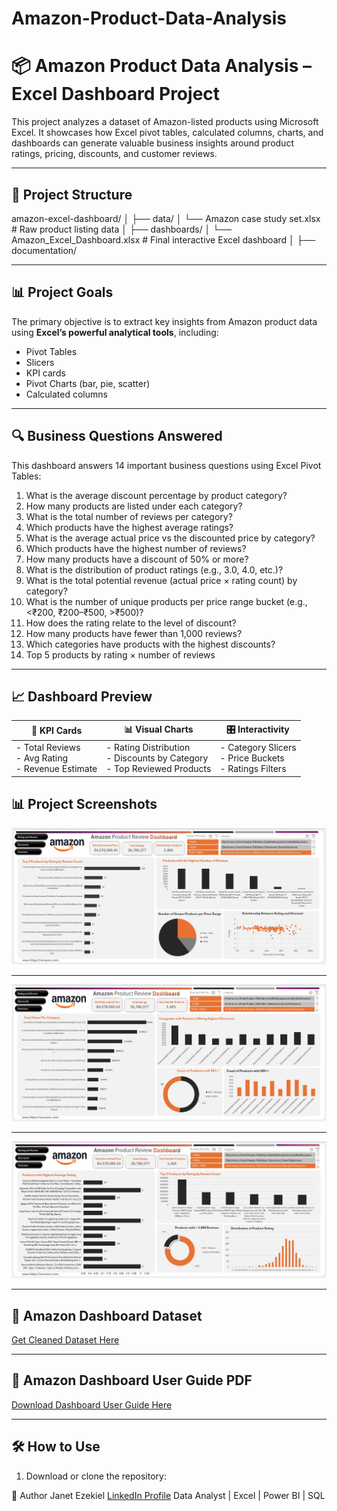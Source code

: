 # Amazon-Product-Data-Analysis

# 📦 Amazon Product Data Analysis – Excel Dashboard Project

This project analyzes a dataset of Amazon-listed products using Microsoft Excel. It showcases how Excel pivot tables, calculated columns, charts, and dashboards can generate valuable business insights around product ratings, pricing, discounts, and customer reviews.

---

## 📁 Project Structure

amazon-excel-dashboard/
│
├── data/
│ └── Amazon case study set.xlsx # Raw product listing data
│
├── dashboards/
│ └── Amazon_Excel_Dashboard.xlsx # Final interactive Excel dashboard
│
├── documentation/


---

## 📊 Project Goals

The primary objective is to extract key insights from Amazon product data using **Excel’s powerful analytical tools**, including:
- Pivot Tables
- Slicers
- KPI cards
- Pivot Charts (bar, pie, scatter)
- Calculated columns

---

## 🔍 Business Questions Answered

This dashboard answers 14 important business questions using Excel Pivot Tables:

1. What is the average discount percentage by product category?
2. How many products are listed under each category?
3. What is the total number of reviews per category?
4. Which products have the highest average ratings?
5. What is the average actual price vs the discounted price by category?
6. Which products have the highest number of reviews?
7. How many products have a discount of 50% or more?
8. What is the distribution of product ratings (e.g., 3.0, 4.0, etc.)?
9. What is the total potential revenue (actual price × rating count) by category?
10. What is the number of unique products per price range bucket (e.g., <₹200, ₹200–₹500, >₹500)?
11. How does the rating relate to the level of discount?
12. How many products have fewer than 1,000 reviews?
13. Which categories have products with the highest discounts?
14. Top 5 products by rating × number of reviews

---

## 📈 Dashboard Preview

| 📌 KPI Cards | 📊 Visual Charts | 🎛️ Interactivity |
|-------------|------------------|------------------|
| - Total Reviews <br> - Avg Rating <br> - Revenue Estimate | - Rating Distribution <br> - Discounts by Category <br> - Top Reviewed Products | - Category Slicers <br> - Price Buckets <br> - Ratings Filters |

## 📊 Project Screenshots

![image](https://github.com/janny2967/Palmoria-Group-HR-Analytics-Dashboard/blob/main/DSN%20Overview.jpg?raw=true)

---

![image](https://github.com/janny2967/Palmoria-Group-HR-Analytics-Dashboard/blob/main/Discount%20Dashboard.jpg?raw=true)

---

![image](https://github.com/janny2967/Palmoria-Group-HR-Analytics-Dashboard/blob/main/Rating%20and%20Review.jpg?raw=true)


---

## 📁 Amazon Dashboard Dataset
[Get Cleaned Dataset Here]()


---

## 📁 Amazon Dashboard User Guide PDF
[Download Dashboard User Guide Here]()


---

## 🛠️ How to Use

1. Download or clone the repository:

🧠 Author
Janet Ezekiel
[LinkedIn Profile](https://www.linkedin.com/in/janet-ezekiel-1183a0372?utm_source=share&utm_campaign=share_via&utm_content=profile&utm_medium=android_app)
Data Analyst | Excel | Power BI | SQL

